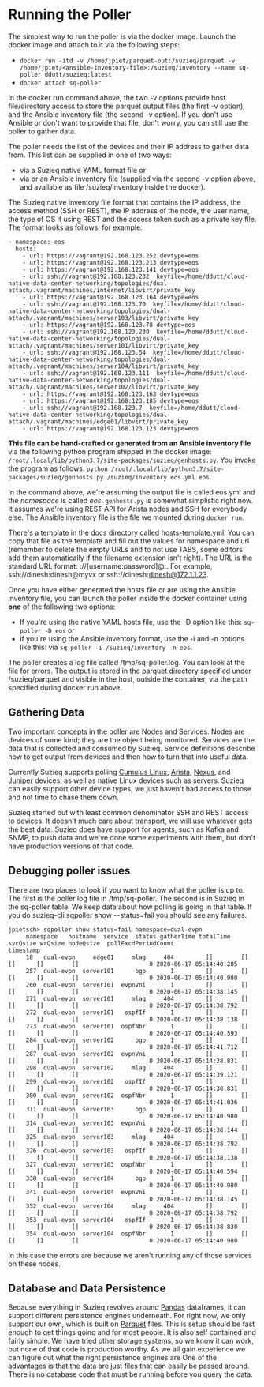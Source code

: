 # Running the Poller

The simplest way to run the poller is via the docker image.  Launch the docker image and attach to it via the following steps:
- ```docker run -itd -v /home/jpiet/parquet-out:/suzieq/parquet -v /home/jpiet/<ansible-inventory-file>:/suzieq/inventory --name sq-poller ddutt/suzieq:latest```
- ```docker attach sq-poller```

In the docker run command above, the two -v options provide host file/directory access to store the parquet output files (the first -v option), and the Ansible inventory file (the second -v option). If you don't use Ansible or don't want to provide that file, don't worry, you can still use the poller to gather data.

The poller needs the list of the devices and their IP address to gather data from. This list can be supplied in one of two ways: 

* via a Suzieq native YAML format file or 
* via or an Ansible inventory file (supplied via the second -v option above, and available as file /suzieq/inventory inside the docker).

The Suzieq native inventory file format that contains the IP address, the access method (SSH or REST), the IP address of the node, the user name, the type of OS if using REST and the access token such as a private key file. The format looks as follows, for example:
```
- namespace: eos
  hosts:
    - url: https://vagrant@192.168.123.252 devtype=eos
    - url: https://vagrant@192.168.123.213 devtype=eos
    - url: https://vagrant@192.168.123.141 devtype=eos
    - url: ssh://vagrant@192.168.123.232  keyfile=/home/ddutt/cloud-native-data-center-networking/topologies/dual-attach/.vagrant/machines/internet/libvirt/private_key
    - url: https://vagrant@192.168.123.164 devtype=eos
    - url: ssh://vagrant@192.168.123.70  keyfile=/home/ddutt/cloud-native-data-center-networking/topologies/dual-attach/.vagrant/machines/server103/libvirt/private_key
    - url: https://vagrant@192.168.123.78 devtype=eos
    - url: ssh://vagrant@192.168.123.230  keyfile=/home/ddutt/cloud-native-data-center-networking/topologies/dual-attach/.vagrant/machines/server101/libvirt/private_key
    - url: ssh://vagrant@192.168.123.54  keyfile=/home/ddutt/cloud-native-data-center-networking/topologies/dual-attach/.vagrant/machines/server104/libvirt/private_key
    - url: ssh://vagrant@192.168.123.111  keyfile=/home/ddutt/cloud-native-data-center-networking/topologies/dual-attach/.vagrant/machines/server102/libvirt/private_key
    - url: https://vagrant@192.168.123.163 devtype=eos
    - url: https://vagrant@192.168.123.185 devtype=eos
    - url: ssh://vagrant@192.168.123.7  keyfile=/home/ddutt/cloud-native-data-center-networking/topologies/dual-attach/.vagrant/machines/edge01/libvirt/private_key
    - url: https://vagrant@192.168.123.123 devtype=eos
```

**This file can be hand-crafted or generated from an Ansible inventory file** via the following python program shipped in the docker image: `/root/.local/lib/python3.7/site-packages/suzieq/genhosts.py`. You invoke the program as follows: 
`python /root/.local/lib/python3.7/site-packages/suzieq/genhosts.py /suzieq/inventory eos.yml eos`.

In the command above, we're assuming the output file is called eos.yml and the *namespace* is called *eos*. `genhosts.py` is somewhat simplistic right now. It assumes we're using REST API for Arista nodes and SSH for everybody else. The Ansible inventory file is the file we mounted during `docker run`.

There's a template in the docs directory called hosts-template.yml. You can copy that file as the template and fill out the values for namespace and url (remember to delete the empty URLs and to not use TABS, some editors add them automatically if the filename extension isn't right). The URL is the standard URL format: <transport>://[username:password]@<hostname or IP>:<port>. For example, ssh://dinesh:dinesh@myvx or ssh://dinesh:dinesh@172.1.1.23. 

Once you have either generated the hosts file or are using the Ansible inventory file, you can launch the poller inside the docker container using **one** of the following two options: 

* If you're using the native YAML hosts file, use the -D option like this: `sq-poller -D eos`  or
* if you're using the Ansible inventory format, use the -i and -n options like this: via `sq-poller -i /suzieq/inventory -n eos`. 

The poller creates a log file called /tmp/sq-poller.log. You can look at the file for errors. The output is stored in the parquet directory specified under /suzieq/parquet and visible in the host, outside the container, via the path specified during docker run above. 

## <a name='gathering-data'></a>Gathering Data
Two important concepts in the poller are Nodes and Services. Nodes are devices of some kind;
they are the object being monitored. Services are the data that is collected and consumed by Suzieq. 
Service definitions describe how to get output from devices and then how to turn that into useful data.

Currently Suzieq supports polling [Cumulus Linux](https://cumulusnetworks.com/),
[Arista](https://www.arista.com/en/),
[Nexus](https://www.cisco.com/c/en/us/products/switches/data-center-switches/index.html),
and [Juniper](https://www.juniper.com) devices, as well as native Linux devices such as servers. Suzieq can easily support other device types, we just haven't had access to those and not time to chase them down.

Suzieq started out with least common denominator SSH and REST access to devices.
It doesn't much care about transport, we will use whatever gets the best data.
Suzieq does have support for agents, such as Kafka and SNMP, to push data and we've done some experiments with them, but don't
have production versions of that code. 

## Debugging poller issues
There are two places to look if you want to know what the poller is up to. The first is the poller
log file in /tmp/sq-poller. The second is in Suzieq in the sq-poller table. We keep data about how
polling is going in that table. If you do  suzieq-cli sqpoller show --status=fail you should see any failures.

```
jpietsch> sqpoller show status=fail namespace=dual-evpn
     namespace   hostname  service  status gatherTime totalTime svcQsize wrQsize nodeQsize  pollExcdPeriodCount               timestamp
     18   dual-evpn     edge01     mlag     404         []        []       []      []        []                    0 2020-06-17 05:14:40.285
     257  dual-evpn  server101      bgp       1         []        []       []      []        []                    0 2020-06-17 05:14:40.980
     260  dual-evpn  server101  evpnVni       1         []        []       []      []        []                    0 2020-06-17 05:14:38.145
     271  dual-evpn  server101     mlag     404         []        []       []      []        []                    0 2020-06-17 05:14:38.792
     272  dual-evpn  server101   ospfIf       1         []        []       []      []        []                    0 2020-06-17 05:14:38.138
     273  dual-evpn  server101  ospfNbr       1         []        []       []      []        []                    0 2020-06-17 05:14:40.593
     284  dual-evpn  server102      bgp       1         []        []       []      []        []                    0 2020-06-17 05:14:41.712
     287  dual-evpn  server102  evpnVni       1         []        []       []      []        []                    0 2020-06-17 05:14:38.831
     298  dual-evpn  server102     mlag     404         []        []       []      []        []                    0 2020-06-17 05:14:39.121
     299  dual-evpn  server102   ospfIf       1         []        []       []      []        []                    0 2020-06-17 05:14:38.831
     300  dual-evpn  server102  ospfNbr       1         []        []       []      []        []                    0 2020-06-17 05:14:41.036
     311  dual-evpn  server103      bgp       1         []        []       []      []        []                    0 2020-06-17 05:14:40.980
     314  dual-evpn  server103  evpnVni       1         []        []       []      []        []                    0 2020-06-17 05:14:38.144
     325  dual-evpn  server103     mlag     404         []        []       []      []        []                    0 2020-06-17 05:14:38.792
     326  dual-evpn  server103   ospfIf       1         []        []       []      []        []                    0 2020-06-17 05:14:38.138
     327  dual-evpn  server103  ospfNbr       1         []        []       []      []        []                    0 2020-06-17 05:14:40.594
     338  dual-evpn  server104      bgp       1         []        []       []      []        []                    0 2020-06-17 05:14:40.980
     341  dual-evpn  server104  evpnVni       1         []        []       []      []        []                    0 2020-06-17 05:14:38.145
     352  dual-evpn  server104     mlag     404         []        []       []      []        []                    0 2020-06-17 05:14:38.792
     353  dual-evpn  server104   ospfIf       1         []        []       []      []        []                    0 2020-06-17 05:14:38.830
     354  dual-evpn  server104  ospfNbr       1         []        []       []      []        []                    0 2020-06-17 05:14:40.980
```
In this case the errors are because we aren't running any of those services on these nodes.


## Database and Data Persistence

Because everything in Suzieq revolves around [Pandas](https://pandas.pydata.org/) dataframes, it can support different persistence engines underneath. For right now, we only support our own, which is built on [Parquet](https://parquet.apache.org/) files. 
This is setup should be fast enough to get things going and for most people. It is also self contained and fairly simple. 
We have tried other storage systems, so we know it can work, but none of that code is production worthy. As we all gain experience we can figure out what the right persistence engines are One of the advantages is that the data are just files that can easily be passed around. There is no database code that must be running before you query the data. 


